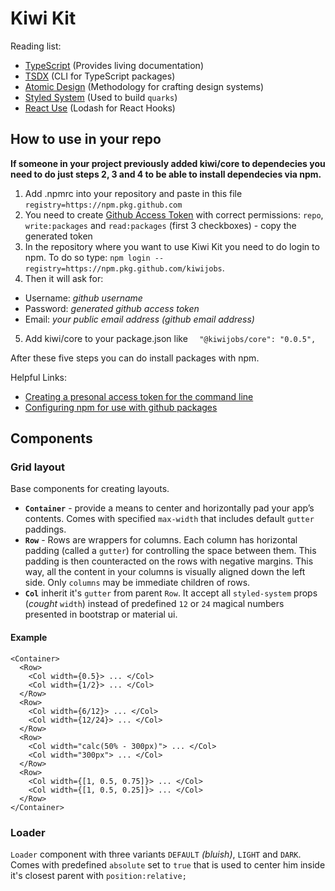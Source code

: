 # **Kiwi Kit**

Reading list:

- [TypeScript](https://www.typescriptlang.org/) (Provides living documentation)
- [TSDX](https://github.com/jaredpalmer/tsdx) (CLI for TypeScript packages)
- [Atomic Design](http://atomicdesign.bradfrost.com/) (Methodology for crafting design systems)
- [Styled System](https://styled-system.com/) (Used to build `quarks`)
- [React Use](https://github.com/streamich/react-use) (Lodash for React Hooks)

## **How to use in your repo**

**If someone in your project previously added kiwi/core to dependecies you need to do just steps 2, 3 and 4 to be able to install dependecies via npm.**

1. Add .npmrc into your repository and paste in this file `registry=https://npm.pkg.github.com`
2. You need to create [Github Access Token](https://github.com/settings/tokens) with correct permissions: `repo`, `write:packages` and `read:packages` (first 3 checkboxes) - copy the generated token
3. In the repository where you want to use Kiwi Kit you need to do login to npm. To do so type: `npm login --registry=https://npm.pkg.github.com/kiwijobs`.
4. Then it will ask for:
* Username: *github username*
* Password: *generated github access token*
* Email: *your public email address (github email address)*
5. Add kiwi/core to your package.json like `  "@kiwijobs/core": "0.0.5",`

After these five steps you can do install packages with npm.

Helpful Links:
* [Creating a presonal access token for the command line](https://help.github.com/en/github/authenticating-to-github/creating-a-personal-access-token-for-the-command-line)
* [Configuring npm for use with github packages](https://help.github.com/en/github/managing-packages-with-github-packages/configuring-npm-for-use-with-github-packages)

## **Components**

### **Grid layout**

Base components for creating layouts.

- **`Container`** - provide a means to center and horizontally pad your app’s contents. Comes with specified `max-width` that includes default `gutter` paddings.
- **`Row`** - Rows are wrappers for columns. Each column has horizontal padding (called a `gutter`) for controlling the space between them. This padding is then counteracted on the rows with negative margins. This way, all the content in your columns is visually aligned down the left side. Only `columns` may be immediate children of rows.
- **`Col`** inherit it's `gutter` from parent `Row`. It accept all `styled-system` props (_cought_ `width`) instead of predefined `12` or `24` magical numbers presented in bootstrap or material ui.

#### Example

```
<Container>
  <Row>
    <Col width={0.5}> ... </Col>
    <Col width={1/2}> ... </Col>
  </Row>
  <Row>
    <Col width={6/12}> ... </Col>
    <Col width={12/24}> ... </Col>
  </Row>
  <Row>
    <Col width="calc(50% - 300px)"> ... </Col>
    <Col width="300px"> ... </Col>
  </Row>
  <Row>
    <Col width={[1, 0.5, 0.75]}> ... </Col>
    <Col width={[1, 0.5, 0.25]}> ... </Col>
  </Row>
</Container>
```

### **Loader**

`Loader` component with three variants `DEFAULT` _(bluish)_, `LIGHT` and `DARK`.
Comes with predefined `absolute` set to `true` that is used to center him inside it's closest parent with `position:relative;`
